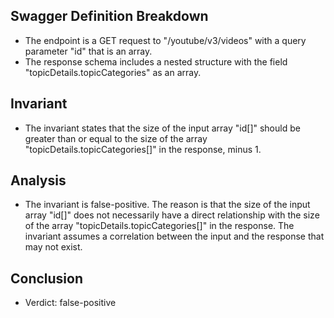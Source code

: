 ## Swagger Definition Breakdown
- The endpoint is a GET request to "/youtube/v3/videos" with a query parameter "id" that is an array.
- The response schema includes a nested structure with the field "topicDetails.topicCategories" as an array.

## Invariant
- The invariant states that the size of the input array "id[]" should be greater than or equal to the size of the array "topicDetails.topicCategories[]" in the response, minus 1.

## Analysis
- The invariant is false-positive. The reason is that the size of the input array "id[]" does not necessarily have a direct relationship with the size of the array "topicDetails.topicCategories[]" in the response. The invariant assumes a correlation between the input and the response that may not exist.

## Conclusion
- Verdict: false-positive
